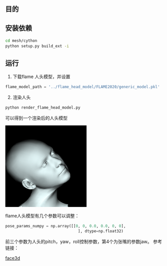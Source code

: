 ## 目的
## 安装依赖
```bash
cd mesh/cython
python setup.py build_ext -i 
```
## 运行
1. 下载flame 人头模型，并设置
```python
flame_model_path = '../flame_head_model/FLAME2020/generic_model.pkl'
```
2. 渲染人头
```python
python render_flame_head_model.py
```
可以得到一个渲染后的人头模型

![](example.png)

flame人头模型有几个参数可以调整：
```python
pose_params_numpy = np.array([[0, 0, 0.0, 0.0, 0, 0],
                                ], dtype=np.float32)
```
前三个参数为人头的pitch，yaw，roll控制参数，第4个为张嘴的参数jaw。
参考链接：

[face3d](https://github.com/YadiraF/face3d)